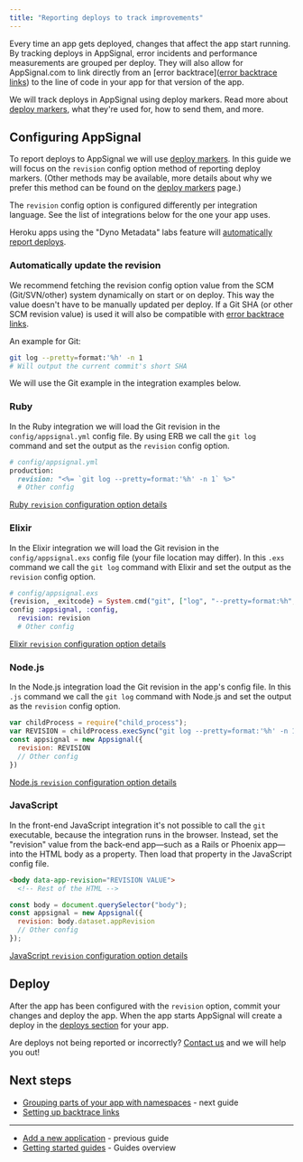 ```yaml
---
title: "Reporting deploys to track improvements"
---
```


Every time an app gets deployed, changes that affect the app start running. By tracking deploys in AppSignal, error incidents and performance measurements are grouped per deploy. They will also allow for AppSignal.com to link directly from an [error backtrace]([error backtrace links]) to the line of code in your app for that version of the app.

We will track deploys in AppSignal using deploy markers. Read more about [deploy markers], what they're used for, how to send them, and more.

## Configuring AppSignal

To report deploys to AppSignal we will use [deploy markers]. In this guide we will focus on the `revision` config option method of reporting deploy markers. (Other methods may be available, more details about why we prefer this method can be found on the [deploy markers] page.)

The `revision` config option is configured differently per integration language. See the list of integrations below for the one your app uses.

Heroku apps using the "Dyno Metadata" labs feature will [automatically report deploys][heroku support].

### Automatically update the revision

We recommend fetching the revision config option value from the SCM (Git/SVN/other) system dynamically on start or on deploy. This way the value doesn't have to be manually updated per deploy. If a Git SHA (or other SCM revision value) is used it will also be compatible with [error backtrace links].

An example for Git:

```bash
git log --pretty=format:'%h' -n 1
# Will output the current commit's short SHA
```

We will use the Git example in the integration examples below.

### Ruby

In the Ruby integration we will load the Git revision in the `config/appsignal.yml` config file. By using ERB we call the `git log` command and set the output as the `revision` config option.

```ruby
# config/appsignal.yml
production:
  revision: "<%= `git log --pretty=format:'%h' -n 1` %>"
  # Other config
```
[Ruby `revision` configuration option details](/ruby/configuration/options.html#option-revision)

### Elixir

In the Elixir integration we will load the Git revision in the `config/appsignal.exs` config file (your file location may differ). In this `.exs` command we call the `git log` command with Elixir and set the output as the `revision` config option.

```elixir
# config/appsignal.exs
{revision, _exitcode} = System.cmd("git", ["log", "--pretty=format:%h", "-n 1"])
config :appsignal, :config,
  revision: revision
  # Other config
```
[Elixir `revision` configuration option details](/elixir/configuration/options.html#option-revision)

### Node.js

In the Node.js integration load the Git revision in the app's config file. In this `.js` command we call the `git log` command with Node.js and set the output as the `revision` config option.

```javascript
var childProcess = require("child_process");
var REVISION = childProcess.execSync("git log --pretty=format:'%h' -n 1").toString();
const appsignal = new Appsignal({
  revision: REVISION
  // Other config
})
```
[Node.js `revision` configuration option details](/nodejs/configuration/options.html#option-revision)

### JavaScript

In the front-end JavaScript integration it's not possible to call the `git` executable, because the integration runs in the browser. Instead, set the "revision" value from the back-end app—such as a Rails or Phoenix app—into the HTML body as a property. Then load that property in the JavaScript config file.

```html
<body data-app-revision="REVISION VALUE">
  <!-- Rest of the HTML -->
```

```javascript
const body = document.querySelector("body");
const appsignal = new Appsignal({
  revision: body.dataset.appRevision
  // Other config
});
```
[JavaScript `revision` configuration option details](/front-end/configuration/options.html#option-revision)

## Deploy

After the app has been configured with the `revision` option, commit your changes and deploy the app. When the app starts AppSignal will create a deploy in the [deploys section] for your app.

Are deploys not being reported or incorrectly? [Contact us][contact] and we will help you out!

## Next steps

- [Grouping parts of your app with namespaces](/guides/namespaces.html) - next guide
- [Setting up backtrace links][error backtrace links]

---

- [Add a new application](/guides/new-application.html) - previous guide
- [Getting started guides](/guides/) - Guides overview

[deploy markers]: /application/markers/deploy-markers.html
[heroku support]: /application/markers/deploy-markers.html#heroku-support
[error backtrace links]: /application/backtrace-links.html
[deploys section]: https://appsignal.com/redirect-to/app?to=markers
[contact]: mailto:support@appsignal.com
